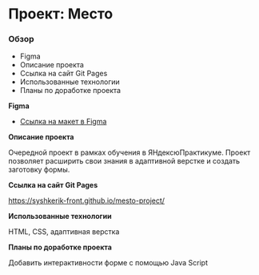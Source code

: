 # Проект: Место

### Обзор

* Figma
* Описание проекта
* Ссылка на сайт Git Pages
* Использованные технологии
* Планы по доработке проекта

**Figma**

* [Ссылка на макет в Figma](https://www.figma.com/file/2cn9N9jSkmxD84oJik7xL7/JavaScript.-Sprint-4?node-id=0%3A1)

**Описание проекта**

Очередной проект в рамках обучения в ЯНдексюПрактикуме. Проект позволяет расширить свои знания в адаптивной верстке и создать заготовку формы.

**Ссылка на сайт Git Pages**

https://syshkerik-front.github.io/mesto-project/

**Использованные технологии**

HTML, CSS, адаптивная верстка

**Планы по доработке проекта**

Добавить интерактивности форме с помощью Java Script
